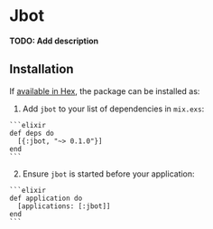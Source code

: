 # Jbot

**TODO: Add description**

## Installation

If [available in Hex](https://hex.pm/docs/publish), the package can be installed as:

  1. Add `jbot` to your list of dependencies in `mix.exs`:

    ```elixir
    def deps do
      [{:jbot, "~> 0.1.0"}]
    end
    ```

  2. Ensure `jbot` is started before your application:

    ```elixir
    def application do
      [applications: [:jbot]]
    end
    ```

